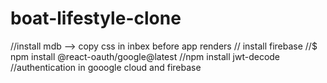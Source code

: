 # boat-lifestyle-clone
//install mdb --> copy css in inbex before app renders
// install firebase
//$ npm install @react-oauth/google@latest
//npm install jwt-decode
//authentication in gooogle cloud and firebase